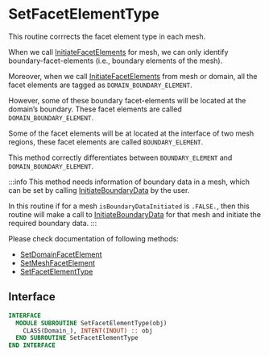 # SetFacetElementType

This routine corrrects the facet element type in each mesh.

When we call [InitiateFacetElements](../Mesh/InitiateFacetElements.md) for mesh, we can only identify boundary-facet-elements (i.e., boundary elements of the mesh). 

Moreover, when we call [InitiateFacetElements](../Mesh/InitiateFacetElements.md) from mesh or domain, all the facet elements are tagged as `DOMAIN_BOUNDARY_ELEMENT`. 

However, some of these boundary facet-elements will be located at the domain’s boundary. These facet elements are called `DOMAIN_BOUNDARY_ELEMENT`.

Some of the facet elements will be at located at the interface of two mesh regions, these facet elements are called `BOUNDARY_ELEMENT`. 

This method correctly differentiates between `BOUNDARY_ELEMENT`  and `DOMAIN_BOUNDARY_ELEMENT`. 

:::info
This method needs information of boundary data in a mesh, which can be set by calling [InitiateBoundaryData](../Mesh/InitiateBoundaryData.md) by the user. 

In this routine if for a mesh `isBoundaryDataInitiated` is `.FALSE.`, then this routine will make a call to [InitiateBoundaryData](../Mesh/InitiateBoundaryData.md) for that mesh and initiate the required boundary data.
:::

Please check documentation of following methods:

- [SetDomainFacetElement](./SetDomainFacetElement.md)
- [SetMeshFacetElement](./SetMeshFacetElement.md)
- [SetFacetElementType](./SetFacetElementType.md)


## Interface

```fortran
INTERFACE
  MODULE SUBROUTINE SetFacetElementType(obj)
    CLASS(Domain_), INTENT(INOUT) :: obj
  END SUBROUTINE SetFacetElementType
END INTERFACE
```
